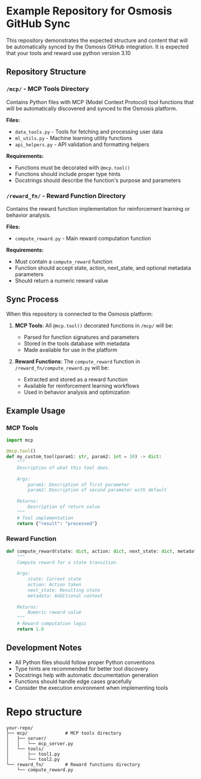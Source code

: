 # Example Repository for Osmosis GitHub Sync

This repository demonstrates the expected structure and content that will be automatically synced by the Osmosis GitHub integration. It is expected that your tools and reward use python version 3.10

## Repository Structure

### `/mcp/` - MCP Tools Directory

Contains Python files with MCP (Model Context Protocol) tool functions that will be automatically discovered and synced to the Osmosis platform.

**Files:**
- `data_tools.py` - Tools for fetching and processing user data
- `ml_utils.py` - Machine learning utility functions
- `api_helpers.py` - API validation and formatting helpers

**Requirements:**
- Functions must be decorated with `@mcp.tool()`
- Functions should include proper type hints
- Docstrings should describe the function's purpose and parameters

### `/reward_fn/` - Reward Function Directory

Contains the reward function implementation for reinforcement learning or behavior analysis.

**Files:**
- `compute_reward.py` - Main reward computation function

**Requirements:**
- Must contain a `compute_reward` function
- Function should accept state, action, next_state, and optional metadata parameters
- Should return a numeric reward value

## Sync Process

When this repository is connected to the Osmosis platform:

1. **MCP Tools**: All `@mcp.tool()` decorated functions in `/mcp/` will be:
   - Parsed for function signatures and parameters
   - Stored in the tools database with metadata
   - Made available for use in the platform

2. **Reward Functions**: The `compute_reward` function in `/reward_fn/compute_reward.py` will be:
   - Extracted and stored as a reward function
   - Available for reinforcement learning workflows
   - Used in behavior analysis and optimization

## Example Usage

### MCP Tools
```python
import mcp

@mcp.tool()
def my_custom_tool(param1: str, param2: int = 10) -> dict:
    """
    Description of what this tool does.
    
    Args:
        param1: Description of first parameter
        param2: Description of second parameter with default
    
    Returns:
        Description of return value
    """
    # Tool implementation
    return {"result": "processed"}
```

### Reward Function
```python
def compute_reward(state: dict, action: dict, next_state: dict, metadata: dict = None) -> float:
    """
    Compute reward for a state transition.
    
    Args:
        state: Current state
        action: Action taken
        next_state: Resulting state
        metadata: Additional context
    
    Returns:
        Numeric reward value
    """
    # Reward computation logic
    return 1.0
```

## Development Notes

- All Python files should follow proper Python conventions
- Type hints are recommended for better tool discovery
- Docstrings help with automatic documentation generation
- Functions should handle edge cases gracefully
- Consider the execution environment when implementing tools

# Repo structure
```
your-repo/
├── mcp/              # MCP tools directory
│   ├── server/
│   │   └── mcp_server.py
│   └── tools/
│       ├── tool1.py
│       └── tool2.py
└── reward_fn/        # Reward functions directory
    └── compute_reward.py
```